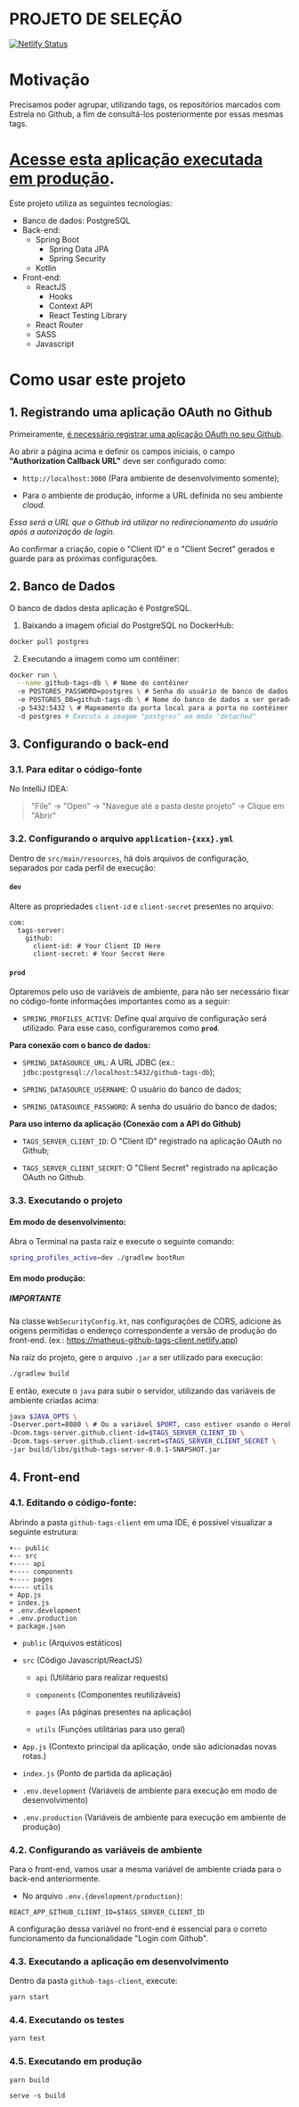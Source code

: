 # PROJETO DE SELEÇÃO

[![Netlify Status](https://api.netlify.com/api/v1/badges/9eab1ae2-909e-43e2-979a-9f88675d1e22/deploy-status)](https://app.netlify.com/sites/matheus-github-tags-client/deploys)

# Motivação

Precisamos poder agrupar, utilizando tags, os repositórios marcados com Estrela no Github, a fim de consultá-los posteriormente por essas mesmas tags.

# [Acesse esta aplicação executada em produção](https://matheus-github-tags-client.netlify.app).

Este projeto utiliza as seguintes tecnologias:

* Banco de dados: PostgreSQL
* Back-end:
  * Spring Boot
    * Spring Data JPA
    * Spring Security
  * Kotlin
* Front-end:
  * ReactJS
    * Hooks
    * Context API
    * React Testing Library
  * React Router
  * SASS
  * Javascript


# Como usar este projeto

## 1. Registrando uma aplicação OAuth no Github

Primeiramente, [é necessário registrar uma aplicação OAuth no seu Github](https://github.com/settings/applications/new).

Ao abrir a página acima e definir os campos iniciais, o campo **"Authorization Callback URL"** deve ser configurado como:

* `http://localhost:3000` (Para ambiente de desenvolvimento somente);

* Para o ambiente de produção, informe a URL definida no seu ambiente _cloud_. 

*Essa será a URL que o Github irá utilizar no redirecionamento do usuário após a autorização de login.*

Ao confirmar a criação, copie o "Client ID" e o "Client Secret" gerados e guarde para as próximas configurações.

## 2. Banco de Dados

O banco de dados desta aplicação é PostgreSQL.

1. Baixando a imagem oficial do PostgreSQL no DockerHub:

```bash
docker pull postgres
```

2. Executando a imagem como um contêiner:

```bash
docker run \
  --name github-tags-db \ # Nome do contêiner
  -e POSTGRES_PASSWORD=postgres \ # Senha do usuário de banco de dados
  -e POSTGRES_DB=github-tags-db \ # Nome do banco de dados a ser gerado na inicialização
  -p 5432:5432 \ # Mapeamento da porta local para a porta no contêiner
  -d postgres # Executa a imagem "postgres" em modo "detached"
```

## 3. Configurando o back-end

### 3.1. Para editar o código-fonte

No IntelliJ IDEA:

> "File" -> "Open" -> "Navegue até a pasta deste projeto" -> Clique em "Abrir"

### 3.2. Configurando o arquivo `application-{xxx}.yml` 

Dentro de `src/main/resources`, há dois arquivos de configuração, separados por cada perfil de execução:

#### `dev`

Altere as propriedades `client-id` e `client-secret` presentes no arquivo:

```
com:
  tags-server:
    github:
      client-id: # Your Client ID Here
      client-secret: # Your Secret Here
```

#### `prod`

Optaremos pelo uso de variáveis de ambiente, para não ser necessário fixar no código-fonte informações importantes como as a seguir:

- `SPRING_PROFILES_ACTIVE`: Define qual arquivo de configuração será utilizado. Para esse caso, configuraremos como **`prod`**.

**Para conexão com o banco de dados:**

- `SPRING_DATASOURCE_URL`: A URL JDBC (ex.: `jdbc:postgresql://localhost:5432/github-tags-db`);

- `SPRING_DATASOURCE_USERNAME`: O usuário do banco de dados;

- `SPRING_DATASOURCE_PASSWORD`: A senha do usuário do banco de dados;


**Para uso interno da aplicação (Conexão com a API do Github)**

- `TAGS_SERVER_CLIENT_ID`: O "Client ID" registrado na aplicação OAuth no Github;

- `TAGS_SERVER_CLIENT_SECRET`: O "Client Secret" registrado na aplicação OAuth no Github.


### 3.3. Executando o projeto

#### Em modo de desenvolvimento:

Abra o Terminal na pasta raíz e execute o seguinte comando:

```bash
spring_profiles_active=dev ./gradlew bootRun
```

#### Em modo produção:

##### **IMPORTANTE**

Na classe `WebSecurityConfig.kt`, nas configurações de CORS, adicione às origens permitidas o endereço correspondente a versão de produção do front-end.
(ex.: https://matheus-github-tags-client.netlify.app)

Na raíz do projeto, gere o arquivo `.jar` a ser utilizado para execução:

```bash
./gradlew build
```

E então, execute o `java` para subir o servidor, utilizando das variáveis de ambiente criadas acima:

```bash
java $JAVA_OPTS \
-Dserver.port=8080 \ # Ou a variável $PORT, caso estiver usando o Heroku
-Dcom.tags-server.github.client-id=$TAGS_SERVER_CLIENT_ID \
-Dcom.tags-server.github.client-secret=$TAGS_SERVER_CLIENT_SECRET \
-jar build/libs/github-tags-server-0.0.1-SNAPSHOT.jar
```

## 4. Front-end

### 4.1. Editando o código-fonte:

Abrindo a pasta `github-tags-client` em uma IDE, é possível visualizar a seguinte estrutura:

```
+-- public
+-- src
+---- api
+---- components
+---- pages
+---- utils
+ App.js
+ index.js
+ .env.development
+ .env.production
+ package.json
```

- `public` (Arquivos estáticos)

- `src` (Código Javascript/ReactJS)
  
  - `api` (Utilitário para realizar requests)
  
  - `components` (Componentes reutilizáveis)
  
  - `pages` (As páginas presentes na aplicação)
  
  - `utils` (Funções utilitárias para uso geral)

- `App.js` (Contexto principal da aplicação, onde são adicionadas novas rotas.)

- `index.js` (Ponto de partida da aplicação)

- `.env.development` (Variáveis de ambiente para execução em modo de desenvolvimento)

- `.env.production` (Variáveis de ambiente para execução em ambiente de produção)

### 4.2. Configurando as variáveis de ambiente

Para o front-end, vamos usar a mesma variável de ambiente criada para o back-end anteriormente.

- No arquivo `.env.{development/production}`:

```env
REACT_APP_GITHUB_CLIENT_ID=$TAGS_SERVER_CLIENT_ID
```

A configuração dessa variável no front-end é essencial para o correto funcionamento da funcionalidade "Login com Github".

### 4.3. Executando a aplicação em desenvolvimento

Dentro da pasta `github-tags-client`, execute:
```bash
yarn start
```

### 4.4. Executando os testes

```bash
yarn test
```

### 4.5. Executando em produção

```bash
yarn build
```

```
serve -s build
```
